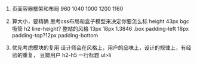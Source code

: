 1. 页面容器框架和布局
960 1040 1000 1200 1160

2. 算大小，要精确
思考css布局和盒子模型来决定你要怎么标
height 43px bgc 吸管
  h2 line-height?  整站的风格  13px 18px   1.3846
.box padding-left 18px padding-top?12px  padding-bottom

3. 优先考虑模块的复用
  设计师会在风格上，用户的品味上，设计的规律上，有经验的重复，
  豆瓣用户
  h2-h5 一行标题
  ul>li